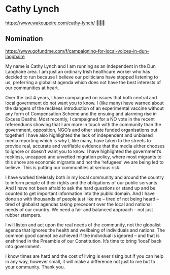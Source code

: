 # Cathy Lynch

https://www.wakeupeire.com/cathy-lynch/ 🍿🍿🍿

## Nomination

https://www.gofundme.com/f/campaigning-for-local-voices-in-dun-laoghaire

My name is Cathy Lynch and I am running as an independent in the Dun Laoghaire area. I am just an ordinary Irish healthcare worker who has decided to run because I believe our politicians have stopped listening to us, preferring a globalist agenda which does not have the best interests of our communities at heart.

Over the last 4 years, I have campaigned on issues that both central and local government do not want you to know. I (like many) have warned about the dangers of the reckless introduction of an experimental vaccine without any form of Compensation Scheme and the ensuing and alarming rise in Excess Deaths. Most recently, I campaigned for a NO vote in the recent referendums showing that I am more in touch with the community than the government, opposition, NGO’s and other state funded organisations put together! I have also highlighted the lack of independent and unbiased media reporting which is why I, like many, have taken to the streets to provide real, accurate and verifiable evidence that the media either chooses to ignore or doesn’t want you to know. I have highlighted the government’s reckless, uncapped and unvetted migration policy, where most migrants to this shore are economic migrants and not the ‘refugees’ we are being led to believe. This is putting our communities at serious risk.

I have worked tirelessly both in my local community and around the country to inform people of their rights and the obligations of our public servants. And I have not been afraid to ask the hard questions or stand up and be counted to get important information into the public domain. And I have done so with thousands of people just like me – tired of not being heard – tired of globalist agendas taking precedent over the local and national needs of our country. We need a fair and balanced approach – not just rubber stampers.

I will listen and act upon the real needs of the community, not the globalist agenda that ignores the health and wellbeing of individuals and nations. The common good cannot be achieved if the individual is ignored – and that is enshrined in the Preamble of our Constitution. It’s time to bring ‘local’ back into government.

I know times are hard and the cost of living is ever rising but if you can help in any way, however small, it will make a difference not just to me but to your community. Thank you.
